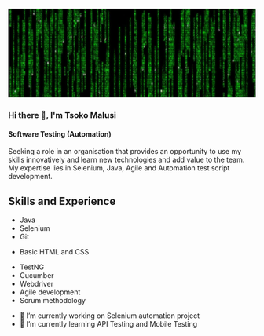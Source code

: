 ![Software Testing](https://github.com/tsokomalusi/tsokomalusi/blob/main/github_profile2.png)

### Hi there 👋, I'm Tsoko Malusi
#### Software Testing (Automation)
Seeking a role in an organisation that provides an opportunity to use my skills innovatively and learn new technologies and add value to the team. My expertise lies in Selenium, Java, Agile and Automation test script development.

## Skills and Experience
* Java
* Selenium
* Git
-  Basic HTML and CSS
* TestNG
* Cucumber
* Webdriver
* Agile development
* Scrum methodology

- 🔭 I’m currently working on Selenium automation project 
- 🌱 I’m currently learning API Testing and  Mobile Testing 










